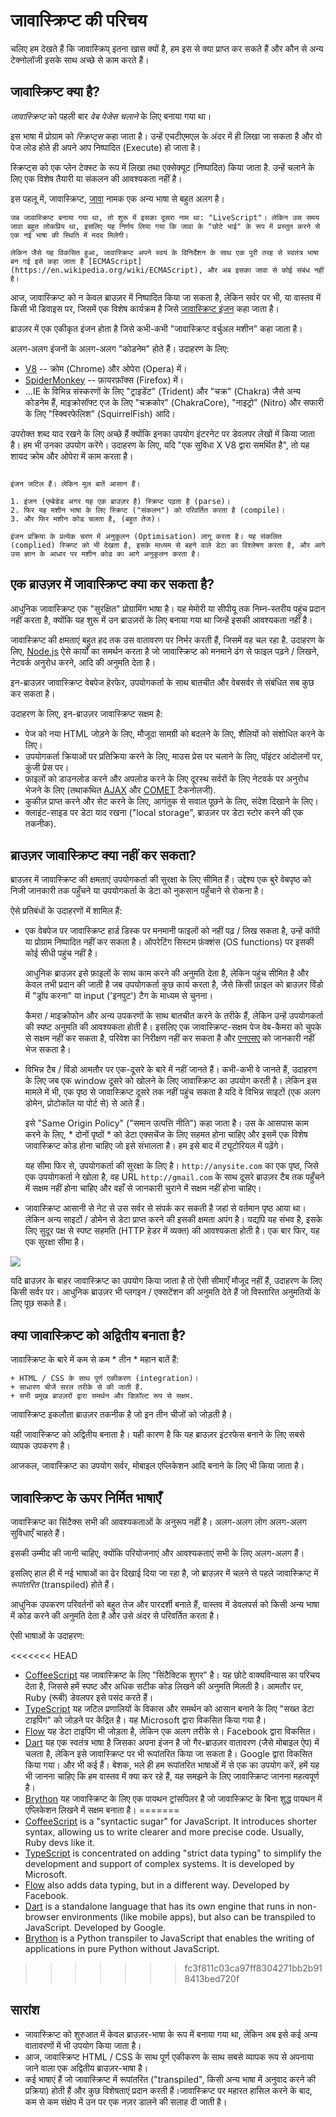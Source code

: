 # जावास्क्रिप्ट की परिचय

चलिए हम देखते हैं कि जावास्क्रिप् इतना खास क्यों है, हम इस से क्या प्राप्त कर सकते हैं और कौन से अन्य टेक्नोलॉजी इसके साथ अच्छे से काम करते हैं।

## जावास्क्रिप्ट क्या है?

*जावास्क्रिप्ट* को पहली बार *वेब पेजेस चलाने* के लिए बनाया गया था।

इस भाषा में प्रोग्राम को *स्क्रिप्ट्स* कहा जाता है। उन्हें एचटीएमएल के अंदर में ही लिखा जा सकता है और वो पेज लोड होते ही अपने आप निष्पादित (Execute) हो जाता है।

स्क्रिप्ट्स को एक प्लेन टेक्स्ट के रूप में लिखा तथा एक्सेक्यूट (निष्पादित) किया जाता है. उन्हें चलाने के लिए एक विशेष तैयारी या संकलन की आवश्यकता नहीं है।

इस पहलू में, जावास्क्रिप्ट, [जावा](https://en.wikipedia.org/wiki/Java_(programming_language)) नामक एक अन्य भाषा से बहुत अलग है।

```smart header="Why is it called <u>Java</u>Script?"
जब जावास्क्रिप्ट बनाया गया था, तो शुरू में इसका दूसरा नाम था: "LiveScript"। लेकिन उस समय जावा बहुत लोकप्रिय था, इसलिए यह निर्णय लिया गया कि जावा के "छोटे भाई" के रूप में प्रस्तुत करने से एक नई भाषा की स्थिति में मदद मिलेगी।

लेकिन जैसे यह विकसित हुआ, जावास्क्रिप्ट अपने स्वयं के विनिर्देशन के साथ एक पूरी तरह से स्वतंत्र भाषा बन गई इसे कहा जाता है [ECMAScript](https://en.wikipedia.org/wiki/ECMAScript), और अब इसका जावा से कोई संबंध नहीं है।
```

आज, जावास्क्रिप्ट को न केवल ब्राउज़र में निष्पादित किया जा सकता है, लेकिन सर्वर पर भी, या वास्तव में किसी भी डिवाइस पर, जिसमें एक विशेष कार्यक्रम है जिसे [जावास्क्रिप्ट इंजन](https://en.wikipedia.org/wiki/JavaScript_engine) कहा जाता है।

ब्राउज़र में एक एकीकृत इंजन होता है जिसे कभी-कभी "जावास्क्रिप्ट वर्चुअल मशीन" कहा जाता है।

अलग-अलग इंजनों के अलग-अलग "कोडनेम" होते हैं। उदाहरण के लिए:

- [V8](https://en.wikipedia.org/wiki/V8_(JavaScript_engine)) -- क्रोम (Chrome) और ओपेरा (Opera) में।
- [SpiderMonkey](https://en.wikipedia.org/wiki/SpiderMonkey) -- फ़ायरफ़ॉक्स (Firefox) में।
- ...IE के विभिन्न संस्करणों के लिए "ट्राइडेंट" (Trident) और "चक्र" (Chakra) जैसे अन्य कोडनेम हैं, माइक्रोसॉफ्ट एज के लिए "चक्रकोर" (ChakraCore), "नाइट्रो" (Nitro) और सफारी के लिए "स्क्विरफेलिश" (SquirrelFish) आदि।

उपरोक्त शब्द याद रखने के लिए अच्छे हैं क्योंकि इनका उपयोग इंटरनेट पर डेवलपर लेखों में किया जाता है। हम भी उनका उपयोग करेंगे। उदाहरण के लिए, यदि "एक सुविधा X V8 द्वारा समर्थित है", तो यह शायद क्रोम और ओपेरा में काम करता है।

```smart header="How do engines work?"

इंजन जटिल हैं। लेकिन मूल बातें आसान हैं।

1. इंजन (एम्बेडेड अगर यह एक ब्राउज़र है) स्क्रिप्ट पढ़ता है (parse)।
2. फिर यह मशीन भाषा के लिए स्क्रिप्ट ("संकलन") को परिवर्तित करता है (compile)।
3. और फिर मशीन कोड चलता है, (बहुत तेज)।

इंजन प्रक्रिया के प्रत्येक चरण में अनुकूलन (Optimisation) लागू करता है। यह संकलित (complied) स्क्रिप्ट को भी देखता है, इसके माध्यम से बहने वाले डेटा का विश्लेषण करता है, और आगे उस ज्ञान के आधार पर मशीन कोड का आगे अनुकूलन करता है।
```

## एक ब्राउज़र में जावास्क्रिप्ट क्या कर सकता है?

आधुनिक जावास्क्रिप्ट एक "सुरक्षित" प्रोग्रामिंग भाषा है। यह मेमोरी या सीपीयू तक निम्न-स्तरीय पहुंच प्रदान नहीं करता है, क्योंकि यह शुरू में उन ब्राउज़रों के लिए बनाया गया था जिन्हें इसकी आवश्यकता नहीं है।

जावास्क्रिप्ट की क्षमताएं बहुत हद तक उस वातावरण पर निर्भर करती हैं, जिसमें वह चल रहा है. उदाहरण के लिए, [Node.js](https://wikipedia.org/wiki/Node.js) ऐसे कार्यों का समर्थन करता है जो जावास्क्रिप्ट को मनमाने ढंग से फाइल पढ़ने / लिखने, नेटवर्क अनुरोध करने, आदि की अनुमति देता है।

इन-ब्राउज़र जावास्क्रिप्ट वेबपेज हेरफेर, उपयोगकर्ता के साथ बातचीत और वेबसर्वर से संबंधित सब कुछ कर सकता है।

उदाहरण के लिए, इन-ब्राउज़र जावास्क्रिप्ट सक्षम है:

- पेज को नया HTML जोड़ने के लिए, मौजूदा सामग्री को बदलने के लिए, शैलियों को संशोधित करने के लिए।
- उपयोगकर्ता क्रियाओं पर प्रतिक्रिया करने के लिए, माउस प्रेस पर चलाने के लिए, पॉइंटर आंदोलनों पर, कुंजी प्रेस पर।
- फ़ाइलों को डाउनलोड करने और अपलोड करने के लिए दूरस्थ सर्वरों के लिए नेटवर्क पर अनुरोध भेजने के लिए (तथाकथित [AJAX](https://en.wikipedia.org/wiki/Ajax_(programming)) और [COMET](https://en.wikipedia.org/wiki/Comet_(programming)) टैकनोलजी).
- कुकीज़ प्राप्त करने और सेट करने के लिए, आगंतुक से सवाल पूछने के लिए, संदेश दिखाने के लिए।
- क्लाइंट-साइड पर डेटा याद रखना ("local storage", ब्राउज़र पर डेटा स्टोर करने की एक तकनीक).

## ब्राउज़र जावास्क्रिप्ट क्या नहीं कर सकता?

ब्राउज़र में जावास्क्रिप्ट की क्षमताएं उपयोगकर्ता की सुरक्षा के लिए सीमित हैं। उद्देश्य एक बुरे वेबपृष्ठ को निजी जानकारी तक पहुँचने या उपयोगकर्ता के डेटा को नुकसान पहुँचाने से रोकना है।

ऐसे प्रतिबंधों के उदाहरणों में शामिल हैं:

- एक वेबपेज पर जावास्क्रिप्ट हार्ड डिस्क पर मनमानी फाइलों को नहीं पढ़ / लिख सकता है, उन्हें कॉपी या प्रोग्राम निष्पादित नहीं कर सकता है। ऑपरेटिंग सिस्टम फ़ंक्शंस (OS functions) पर इसकी कोई सीधी पहुंच नहीं है।

    आधुनिक ब्राउज़र इसे फ़ाइलों के साथ काम करने की अनुमति देता है, लेकिन पहुंच सीमित है और केवल तभी प्रदान की जाती है जब उपयोगकर्ता कुछ कार्य करता है, जैसे किसी फ़ाइल को ब्राउज़र विंडो में "ड्रॉप करना" या input ('इनपुट') टैग के माध्यम से चुनना।

    कैमरा / माइक्रोफोन और अन्य उपकरणों के साथ बातचीत करने के तरीके हैं, लेकिन उन्हें उपयोगकर्ता की स्पष्ट अनुमति की आवश्यकता होती है। इसलिए एक जावास्क्रिप्ट-सक्षम पेज वेब-कैमरा को चुपके से सक्षम नहीं कर सकता है, परिवेश का निरीक्षण नहीं कर सकता है और [एनएसए](https://en.wikipedia.org/wiki/National_Security_Agency) को जानकारी नहीं भेज सकता है।
- विभिन्न टैब / विंडो आमतौर पर एक-दूसरे के बारे में नहीं जानते हैं। कभी-कभी वे जानते हैं, उदाहरण के लिए जब एक window दूसरे को खोलने के लिए जावास्क्रिप्ट का उपयोग करती है। लेकिन इस मामले में भी, एक पृष्ठ से जावास्क्रिप्ट दूसरे तक नहीं पहुंच सकता है यदि वे विभिन्न साइटों (एक अलग डोमेन, प्रोटोकॉल या पोर्ट से) से आते हैं।

    इसे "Same Origin Policy" ("समान उत्पत्ति नीति") कहा जाता है। उस के आसपास काम करने के लिए, * दोनों पृष्ठों * को डेटा एक्सचेंज के लिए सहमत होना चाहिए और इसमें एक विशेष जावास्क्रिप्ट कोड होना चाहिए जो इसे संभालता है। हम इसे बाद में ट्यूटोरियल में पढ़ेंगे।

    यह सीमा फिर से, उपयोगकर्ता की सुरक्षा के लिए है। `http://anysite.com` का एक पृष्ठ, जिसे एक उपयोगकर्ता ने खोला है, वह URL `http://gmail.com` के साथ दूसरे ब्राउज़र टैब तक पहुँचने में सक्षम नहीं होना चाहिए और वहाँ से जानकारी चुराने में सक्षम नहीं होना चाहिए।
- जावास्क्रिप्ट आसानी से नेट से उस सर्वर से संपर्क कर सकती है जहां से वर्तमान पृष्ठ आया था। लेकिन अन्य साइटों / डोमेन से डेटा प्राप्त करने की इसकी क्षमता अपंग है। यद्यपि यह संभव है, इसके लिए सुदूर पक्ष से स्पष्ट सहमति (HTTP हेडर में व्यक्त) की आवश्यकता होती है। एक बार फिर, यह एक सुरक्षा सीमा है।

![](limitations.svg)

यदि ब्राउज़र के बाहर जावास्क्रिप्ट का उपयोग किया जाता है तो ऐसी सीमाएँ मौजूद नहीं हैं, उदाहरण के लिए किसी सर्वर पर। आधुनिक ब्राउज़र भी प्लगइन / एक्सटेंशन की अनुमति देते हैं जो विस्तारित अनुमतियों के लिए पूछ सकते हैं।

## क्या जावास्क्रिप्ट को अद्वितीय बनाता है?

जावास्क्रिप्ट के बारे में कम से कम * तीन * महान बातें हैं:

```compare
+ HTML / CSS के साथ पूर्ण एकीकरण (integration)।
+ साधारण चीजें सरल तरीके से की जाती हैं.
+ सभी प्रमुख ब्राउज़रों द्वारा समर्थन और डिफ़ॉल्ट रूप से सक्षम.
```
जावास्क्रिप्ट इकलौता ब्राउज़र तकनीक है जो इन तीन चीजों को जोड़ती है।

यही जावास्क्रिप्ट को अद्वितीय बनाता है। यही कारण है कि यह ब्राउज़र इंटरफेस बनाने के लिए सबसे व्यापक उपकरण है।

आजकल, जावास्क्रिप्ट का उपयोग सर्वर, मोबाइल एप्लिकेशन आदि बनाने के लिए भी किया जाता है।

## जावास्क्रिप्ट के ऊपर निर्मित भाषाएँ

जावास्क्रिप्ट का सिंटैक्स सभी की आवश्यकताओं के अनुरूप नहीं है। अलग-अलग लोग अलग-अलग सुविधाएँ चाहते हैं।

इसकी उम्मीद की जानी चाहिए, क्योंकि परियोजनाएं और आवश्यकताएं सभी के लिए अलग-अलग हैं।

इसलिए हाल ही में नई भाषाओं का ढेर दिखाई दिया जा रहा है, जो ब्राउज़र में चलने से पहले जावास्क्रिप्ट में *रूपांतरित* (transpiled) होते हैं।

आधुनिक उपकरण परिवर्तनों को बहुत तेज और पारदर्शी बनाते हैं, वास्तव में डेवलपर्स को किसी अन्य भाषा में कोड करने की अनुमति देता है और उसे अंदर से परिवर्तित करता है।

ऐसी भाषाओं के उदाहरण:

<<<<<<< HEAD
- [CoffeeScript](http://coffeescript.org/) यह जावास्क्रिप्ट के लिए "सिंटैक्टिक शुगर" है। यह छोटे वाक्यविन्यास का परिचय देता है, जिससे हमें स्पष्ट और अधिक सटीक कोड लिखने की अनुमति मिलती है। आमतौर पर, Ruby (रूबी) डेवलपर इसे पसंद करते हैं।
- [TypeScript](http://www.typescriptlang.org/) यह जटिल प्रणालियों के विकास और समर्थन को आसान बनाने के लिए "सख्त डेटा टाइपिंग" को जोड़ने पर केंद्रित है। यह Microsoft द्वारा विकसित किया गया है।
- [Flow](http://flow.org/) यह डेटा टाइपिंग भी जोड़ता है, लेकिन एक अलग तरीके से। Facebook द्वारा विकसित।
- [Dart](https://www.dartlang.org/) यह एक स्वतंत्र भाषा है जिसका अपना इंजन है जो गैर-ब्राउज़र वातावरण (जैसे मोबाइल ऐप) में चलता है, लेकिन इसे जावास्क्रिप्ट पर भी रूपांतरित किया जा सकता है। Google द्वारा विकसित किया गया।
और भी कई हैं। बेशक, भले ही हम रूपांतरित भाषाओं में से एक का उपयोग करें, हमें यह भी जानना चाहिए कि हम वास्तव में क्या कर रहे हैं, यह समझने के लिए जावास्क्रिप्ट जानना महत्वपूर्ण है।
- [Brython](https://brython.info/) यह जावास्क्रिप्ट के लिए एक पायथन ट्रांसपिलर है जो जावास्क्रिप्ट के बिना शुद्ध पायथन में एप्लिकेशन लिखने में सक्षम बनाता है।
=======
- [CoffeeScript](http://coffeescript.org/) is a "syntactic sugar" for JavaScript. It introduces shorter syntax, allowing us to write clearer and more precise code. Usually, Ruby devs like it.
- [TypeScript](http://www.typescriptlang.org/) is concentrated on adding "strict data typing" to simplify the development and support of complex systems. It is developed by Microsoft.
- [Flow](http://flow.org/) also adds data typing, but in a different way. Developed by Facebook.
- [Dart](https://www.dartlang.org/) is a standalone language that has its own engine that runs in non-browser environments (like mobile apps), but also can be transpiled to JavaScript. Developed by Google.
- [Brython](https://brython.info/) is a Python transpiler to JavaScript that enables the writing of applications in pure Python without JavaScript.
>>>>>>> fc3f811c03ca97ff8304271bb2b918413bed720f

## सारांश

- जावास्क्रिप्ट को शुरुआत में केवल ब्राउज़र-भाषा के रूप में बनाया गया था, लेकिन अब इसे कई अन्य वातावरणों में भी उपयोग किया जाता है।
- आज, जावास्क्रिप्ट HTML / CSS के साथ पूर्ण एकीकरण के साथ सबसे व्यापक रूप से अपनाया जाने वाला एक अद्वितीय ब्राउज़र-भाषा है।
- कई भाषाएं हैं जो जावास्क्रिप्ट में रूपांतरित ("transpiled", किसी अन्य भाषा में अनुवाद करने की प्रक्रिया) होती हैं और कुछ विशेषताएं प्रदान करती हैं।जावास्क्रिप्ट पर महारत हासिल करने के बाद, कम से कम संक्षेप में उन पर एक नज़र डालने की सलाह दी जाती है।

